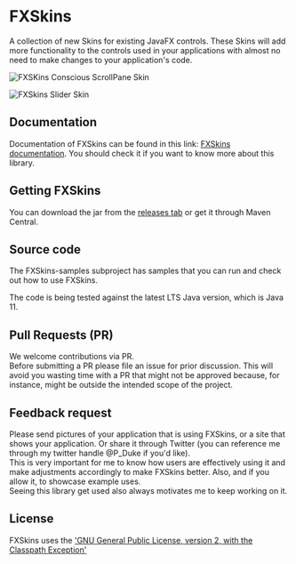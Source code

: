 # FXSkins
A collection of new Skins for existing JavaFX controls. These Skins will add more functionality to the controls used in
your applications with almost no need to make changes to your application's code.

![FXSKins Conscious ScrollPane Skin](ScrollPane-Skin.gif)

![FXSkins Slider Skin](Slider-Skin.gif)  

## Documentation
Documentation of FXSkins can be found in this link: [FXSkins documentation](https://pixelduke.com/fxskins/). You should check it
if you want to know more about this library.

## Getting FXSkins
You can download the jar from the [releases tab](https://github.com/dukke/FXSkins/releases) or get it through
Maven Central.

## Source code
The FXSkins-samples subproject has samples that you can run and check out how to use FXSkins.

The code is being tested against the latest LTS Java version, which is Java 11.

## Pull Requests (PR)
We welcome contributions via PR.  
Before submitting a PR please file an issue for prior discussion. This will avoid you wasting time with a PR that
might not be approved because, for instance, might be outside the intended scope of the project.

## Feedback request
Please send pictures of your application that is using FXSkins, or a site that shows your application. Or share it through Twitter (you can reference
me through my twitter handle @P_Duke if you'd like).   
This is very important for me to know how users are effectively using it and make adjustments accordingly to make FXSkins better. 
Also, and if you allow it, to showcase example uses.    
Seeing this library get used also always motivates me to keep working on it.

## License
FXSkins uses the ['GNU General Public License, version 2, with the Classpath Exception'](https://openjdk.java.net/legal/gplv2+ce.html)

